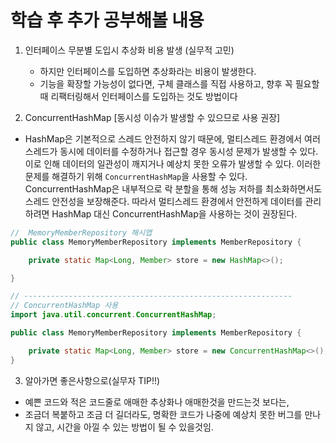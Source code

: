 # 학습 후 추가 공부해볼 내용
1. 인터페이스 무분별 도입시 추상화 비용 발생 (실무적 고민)
    - 하지만 인터페이스를 도입하면 추상화라는 비용이 발생한다.
    - 기능을 확장할 가능성이 없다면, 구체 클래스를 직접 사용하고, 향후 꼭 필요할 때 리팩터링해서 인터페이스를 도입하는 것도 방법이다

2. ConcurrentHashMap [동시성 이슈가 발생할 수 있으므로 사용 권장] 
- HashMap은 기본적으로 스레드 안전하지 않기 때문에, 멀티스레드 환경에서 여러 스레드가 동시에 데이터를 수정하거나 접근할 경우 동시성 문제가 발생할 수 있다. 이로 인해 데이터의 일관성이 깨지거나 예상치 못한 오류가 발생할 수 있다. 이러한 문제를 해결하기 위해 `ConcurrentHashMap`을 사용할 수 있다. ConcurrentHashMap은 내부적으로 락 분할을 통해 성능 저하를 최소화하면서도 스레드 안전성을 보장해준다. 따라서 멀티스레드 환경에서 안전하게 데이터를 관리하려면 HashMap 대신 ConcurrentHashMap을 사용하는 것이 권장된다.

```java
//  MemoryMemberRepository 해시맵
public class MemoryMemberRepository implements MemberRepository {

    private static Map<Long, Member> store = new HashMap<>();

}

// ------------------------------------------------------------
// ConcurrentHashMap 사용
import java.util.concurrent.ConcurrentHashMap;

public class MemoryMemberRepository implements MemberRepository {

    private static Map<Long, Member> store = new ConcurrentHashMap<>();
}
```


3. 알아가면 좋은사항으로(실무자 TIP!!)
- 예쁜 코드와 적은 코드줄로 애매한 추상화나 애매한것을 만드는것 보다는,
- 조금더 복붙하고 조금 더 길더라도, 명확한 코드가 나중에 예상치 못한 버그를 만나지 않고, 시간을 아낄 수 있는 방법이 될 수 있을것임.